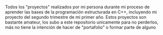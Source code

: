 Todos los "proyectos" realizados por mi persona durante mi proceso de aprender las bases de la programación estructurada en C++, 
incluyendo mi proyecto del segundo trimestre de mi primer año.
Estos proyectos son bastante amateur, los subo a este repositorio unicamente para no perderlos,
más no tiene la intención de hacer de "portafolio" o formar parte de alguno
